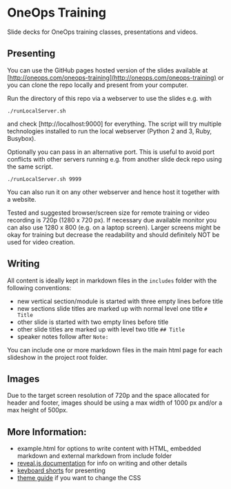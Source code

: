 # OneOps Training

Slide decks for OneOps training classes, presentations and videos.


## Presenting

You can use the GitHub pages hosted version of the slides available at
[http://oneops.com/oneops-training](http://oneops.com/oneops-training) or you can clone the repo locally and present
from your computer.

Run the directory of this repo via a webserver to use the slides e.g. with

```
./runLocalServer.sh
```

and check [http://localhost:9000] for everything. The script will try multiple technologies installed to run the local
webserver (Python 2 and 3, Ruby, Busybox).

Optionally you can pass in an alternative port. This is useful to avoid port conflicts with other servers running e.g.
from another slide deck repo using the same script.

```
./runLocalServer.sh 9999
```

You can also run it on any other webserver and hence host it together with a website.

Tested and suggested browser/screen size for remote training or video recording is 720p (1280 x 720 px). If necessary
due available monitor you can also use 1280 x 800 (e.g. on a laptop screen). Larger screens might be okay for training
but decrease the readability and should definitely NOT be used for video creation.

## Writing

All content is ideally kept in markdown files in the `includes` folder with the following conventions:

- new vertical section/module is started with three empty lines before title
- new sections slide titles are marked up with normal level one title `# Title`
- other slide is started with two empty lines before title
- other slide titles are marked up with level two title `## Title`
- speaker notes follow after `Note:`

You can include one or more markdown files in the main html page for each slideshow in the project
root folder.

## Images

Due to the target screen resolution of 720p and the space allocated for header and footer, images should be using a max width of 1000 px and/or a max height of 500px.

## More Information:

- example.html for options to write content with HTML, embedded markdown and external markdown from include folder
- [reveal.js documentation](https://github.com/hakimel/reveal.js/) for info on writing and other details
- [keyboard shorts](https://github.com/hakimel/reveal.js/wiki/Keyboard-Shortcuts) for presenting
- [theme guide](https://github.com/hakimel/reveal.js/blob/master/css/theme/README.md) if you want to change the CSS
